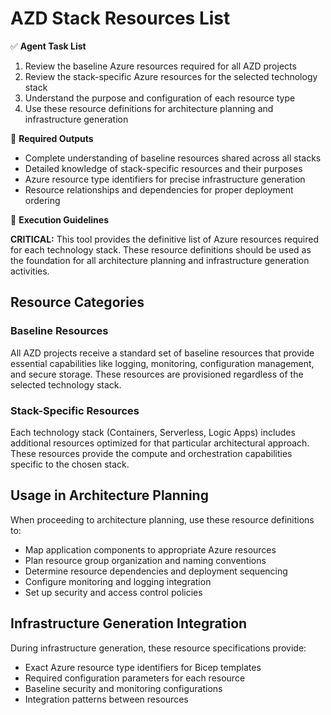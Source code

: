 # AZD Stack Resources List

✅ **Agent Task List**  

1. Review the baseline Azure resources required for all AZD projects
2. Review the stack-specific Azure resources for the selected technology stack
3. Understand the purpose and configuration of each resource type
4. Use these resource definitions for architecture planning and infrastructure generation

📄 **Required Outputs**  

- Complete understanding of baseline resources shared across all stacks
- Detailed knowledge of stack-specific resources and their purposes
- Azure resource type identifiers for precise infrastructure generation
- Resource relationships and dependencies for proper deployment ordering

🧠 **Execution Guidelines**  

**CRITICAL:** This tool provides the definitive list of Azure resources required for each technology stack. These resource definitions should be used as the foundation for all architecture planning and infrastructure generation activities.

## Resource Categories

### Baseline Resources

All AZD projects receive a standard set of baseline resources that provide essential capabilities like logging, monitoring, configuration management, and secure storage. These resources are provisioned regardless of the selected technology stack.

### Stack-Specific Resources

Each technology stack (Containers, Serverless, Logic Apps) includes additional resources optimized for that particular architectural approach. These resources provide the compute and orchestration capabilities specific to the chosen stack.

## Usage in Architecture Planning

When proceeding to architecture planning, use these resource definitions to:

- Map application components to appropriate Azure resources
- Plan resource group organization and naming conventions
- Determine resource dependencies and deployment sequencing
- Configure monitoring and logging integration
- Set up security and access control policies

## Infrastructure Generation Integration

During infrastructure generation, these resource specifications provide:

- Exact Azure resource type identifiers for Bicep templates
- Required configuration parameters for each resource
- Baseline security and monitoring configurations
- Integration patterns between resources
